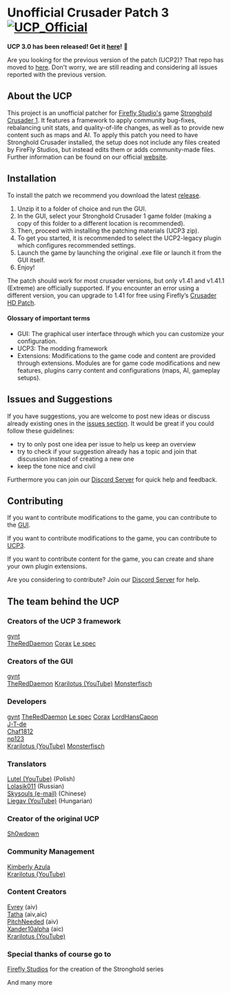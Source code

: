 # Unofficial Crusader Patch 3  [![UCP_Official](https://discordapp.com/api/guilds/426318193603117057/widget.png?style=shield)](https://discord.gg/N4UVjZBRXU)
**UCP 3.0 has been released! Get it [here](https://github.com/UnofficialCrusaderPatch/UnofficialCrusaderPatch/releases)!** :tada:

Are you looking for the previous version of the patch (UCP2)? That repo has moved to [here](https://github.com/UnofficialCrusaderPatch/UnofficialCrusaderPatch2/). Don't worry, we are still reading and considering all issues reported with the previous version.

## About the UCP

This project is an unofficial patcher for [Firefly Studio's](https://fireflyworlds.com/) game [Stronghold Crusader 1](https://store.steampowered.com/app/40970/Stronghold_Crusader_HD/). It features a framework to apply community bug-fixes, rebalancing unit stats, and quality-of-life changes, as well as to provide new content such as maps 
and AI. To apply this patch you need to have Stronghold Crusader installed, the setup does not include any files created by FireFly Studios, but instead edits them or adds community-made files. Further information can be found on our official [website](https://unofficialcrusaderpatch.github.io/).

## Installation

To install the patch we recommend you download the latest [release](https://github.com/UnofficialCrusaderPatch/UnofficialCrusaderPatch/releases).

1. Unzip it to a folder of choice and run the GUI.
2. In the GUI, select your Stronghold Crusader 1 game folder (making a copy of this folder to a different location is recommended).
3. Then, proceed with installing the patching materials (UCP3 zip).
4. To get you started, it is recommended to select the UCP2-legacy plugin which configures recommended settings.
5. Launch the game by launching the original .exe file or launch it from the GUI itself.
6. Enjoy!

The patch should work for most crusader versions, but only v1.41 and v1.41.1 (Extreme) are officially supported. If you encounter an error using a different version, you can upgrade to 1.41 for free using Firefly’s [Crusader HD Patch](http://www.strongholdcrusaderhd.com/patch.html).

#### Glossary of important terms
- GUI: The graphical user interface through which you can customize your configuration.
- UCP3: The modding framework
- Extensions: Modifications to the game code and content are provided through extensions. Modules are for game code modifications and new features, plugins carry content and configurations (maps, AI, gameplay setups).

## Issues and Suggestions

If you have suggestions, you are welcome to post new ideas or discuss already existing ones in the [issues section](https://github.com/UnofficialCrusaderPatch/UnofficialCrusaderPatch/issues). It would be great if you could follow these guidelines:

- try to only post one idea per issue to help us keep an overview
- try to check if your suggestion already has a topic and join that discussion instead of creating a new one
- keep the tone nice and civil  

Furthermore you can join our [Discord Server](https://discord.gg/N4UVjZBRXU) for quick help and feedback.

## Contributing
If you want to contribute modifications to the game, you can contribute to the [GUI](https://github.com/UnofficialCrusaderPatch/UCP3-GUI).

If you want to contribute modifications to the game, you can contribute to [UCP3](https://github.com/UnofficialCrusaderPatch/UnofficialCrusaderPatch3).

If you want to contribute content for the game, you can create and share your own plugin extensions.

Are you considering to contribute? Join our [Discord Server](https://discord.gg/N4UVjZBRXU) for help.

## The team behind the UCP

### Creators of the UCP 3 framework
[gynt](https://github.com/gynt)  
[TheRedDaemon](https://github.com/thereddaemon)
[Corax](https://github.com/Corax34)
[Le spec](https://github.com/LeSpec)

### Creators of the GUI
[gynt](https://github.com/gynt)  
[TheRedDaemon](https://github.com/thereddaemon)
[Krarilotus (YouTube)](https://www.youtube.com/channel/UCMXHqa2vmclSoSkuCu_q5rw)
[Monsterfisch](https://github.com/Monsterfisch)

### Developers
[gynt](https://github.com/gynt)
[TheRedDaemon](https://github.com/thereddaemon)
[Le spec](https://github.com/LeSpec)
[Corax](https://github.com/Corax34)
[LordHansCapon](https://github.com/LordHansCapon)  
[J-T-de](https://github.com/J-T-de)  
[Chaf1812](https://github.com/Chaf1812)  
[np123](https://github.com/patel-nikhil)  
[Krarilotus (YouTube)](https://www.youtube.com/channel/UCMXHqa2vmclSoSkuCu_q5rw)
[Monsterfisch](https://github.com/Monsterfisch)

### Translators
[Lutel (YouTube)](https://www.youtube.com/user/MrLutel05) (Polish)  
[Lolasik011](https://github.com/Lolasik011) (Russian)  
[Skysouls (e-mail)](mailto:theskysoul@vip.qq.com) (Chinese)  
[Liegav (YouTube)](https://www.youtube.com/channel/UCFqQMKfYgGb7iFKJagQl_wA) (Hungarian)

### Creator of the original UCP
[Sh0wdown](https://github.com/Sh0wdown)  

### Community Management
[Kimberly Azula](https://github.com/ByBurton/)  
[Krarilotus (YouTube)](https://www.youtube.com/channel/UCMXHqa2vmclSoSkuCu_q5rw)

### Content Creators   
[Evrey](https://github.com/Evrey) (aiv)  
[Tatha](https://www.youtube.com/channel/UC4BrhBzHp1ymnczlkdKcSkg) (aiv,aic)  
[PitchNeeded](https://github.com/PitchNeeded) (aiv)  
[Xander10alpha](https://github.com/Xander10alpha) (aic)  
[Krarilotus (YouTube)](https://www.youtube.com/channel/UCMXHqa2vmclSoSkuCu_q5rw)

### Special thanks of course go to  
[Firefly Studios](https://fireflyworlds.com/) for the creation of the Stronghold series  

And many more  
